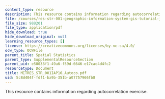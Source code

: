 ```yaml
---
content_type: resource
description: This resource contains information regarding autocorrelation exercise.
file: /courses/res-str-001-geographic-information-system-gis-tutorial-january-iap-2016/5c8d404ffdf1ba9b351ba07757966fb8_MITRES_STR_001IAP16_Autoco.pdf
file_size: 988201
file_type: application/pdf
hide_download: true
hide_download_original: null
learning_resource_types: []
license: https://creativecommons.org/licenses/by-nc-sa/4.0/
ocw_type: OCWFile
parent_title: Spatial Statistics
parent_type: SupplementalResourceSection
parent_uid: e50033f1-49a6-f59d-6646-e17cae4d4fc2
resourcetype: Document
title: MITRES_STR_001IAP16_Autoco.pdf
uid: 5c8d404f-fdf1-ba9b-351b-a07757966fb8
---
```

This resource contains information regarding autocorrelation exercise.